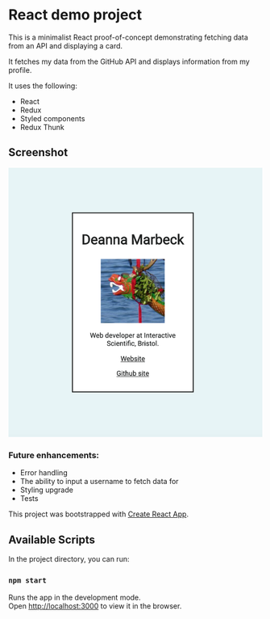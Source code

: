# React demo project

This is a minimalist React proof-of-concept demonstrating fetching data from an API and displaying a card.

It fetches my data from the GitHub API and displays information from my profile.

It uses the following:
* React
* Redux
* Styled components
* Redux Thunk

## Screenshot

![Screenshot of app](react-api-demo/src/images/app-screenshot.png)

### Future enhancements:
* Error handling
* The ability to input a username to fetch data for
* Styling upgrade
* Tests


This project was bootstrapped with [Create React App](https://github.com/facebook/create-react-app).

## Available Scripts

In the project directory, you can run:

### `npm start`

Runs the app in the development mode.<br>
Open [http://localhost:3000](http://localhost:3000) to view it in the browser.


